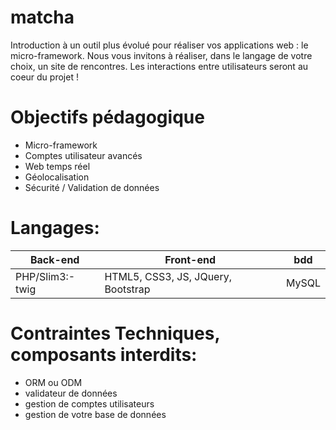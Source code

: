 # matcha

Introduction à un outil plus évolué pour réaliser vos applications web : le micro-framework. Nous vous invitons à réaliser, dans le langage de votre choix, un site de rencontres. Les interactions entre utilisateurs seront au coeur du projet !

# Objectifs pédagogique

- Micro-framework
- Comptes utilisateur avancés
- Web temps réel
- Géolocalisation
- Sécurité / Validation de données 

# Langages:

| Back-end | Front-end | bdd |
|---|---|---|
| PHP/Slim3:-twig| HTML5, CSS3, JS, JQuery, Bootstrap | MySQL |


# Contraintes Techniques, composants interdits:

- ORM ou ODM
- validateur de données
- gestion de comptes utilisateurs
- gestion de votre base de données
